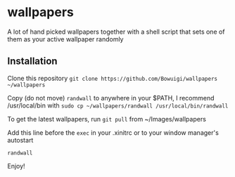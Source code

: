 # wallpapers
A lot of hand picked wallpapers together with a shell script that sets one of them as your active wallpaper randomly

Installation
---

Clone this repository `git clone https://github.com/Bowuigi/wallpapers ~/wallpapers`

Copy (do not move) `randwall` to anywhere in your $PATH, I recommend /usr/local/bin with `sudo cp ~/wallpapers/randwall /usr/local/bin/randwall`

To get the latest wallpapers, run `git pull` from ~/Images/wallpapers

Add this line before the `exec` in your .xinitrc or to your window manager's autostart

`randwall`

Enjoy!

